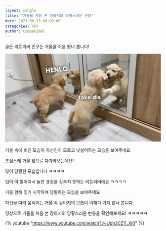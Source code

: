 ```yaml
---
layout: single
title: "거울을 처음 본 강아지의 당황스러운 반응"
date: 2021-08-13 08:00:00
categories: 재미
author: Companimal
---
```


골든 리트리버 친구는 거울을 처음 봤나 봅니다!

![거울 앞에 선 골든 리트리버](/assets/images/maxresdefault-Uph2CZY_Xl0.jpg)

거울 속에 비친 모습이 자신인지 모르고 낯설어하는 모습을 보여주네요

조심스레 거울 앞으로 다가와보는데요!

많이 당황한 모습입니다 ㅋㅋㅋㅋ

입이 떡 벌어져서 놀란 표정을 감추지 못하는 리트리버에요 ㅋㅋㅋㅋ

거울 향해 짖기 시작하며 당황하는 모습을 보여주네요

자신을 따라 움직이는 거울 속 강아지의 모습이 이해가 가지 않나 봅니다

영상으로 거울을 처음 본 강아지의 당황스러운 반응을 확인해보세요! ㅋㅋㅋㅋㅋ

{% youtube "https://www.youtube.com/watch?v=Uph2CZY_Xl0" %}
